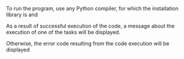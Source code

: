 To run the program, use any Python compiler, for which the installation library is <requests> and <json>
  
As a result of successful execution of the code, a message about the execution of one of the tasks will be displayed.
  
Otherwise, the error code resulting from the code execution will be displayed
